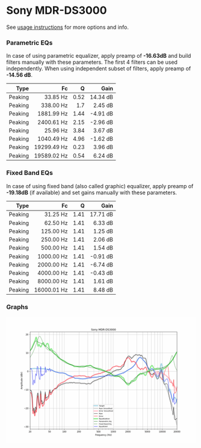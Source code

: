 # Sony MDR-DS3000
See [usage instructions](https://github.com/jaakkopasanen/AutoEq#usage) for more options and info.

### Parametric EQs
In case of using parametric equalizer, apply preamp of **-16.63dB** and build filters manually
with these parameters. The first 4 filters can be used independently.
When using independent subset of filters, apply preamp of **-14.56 dB**.

| Type    | Fc          |    Q | Gain     |
|--------:|------------:|-----:|---------:|
| Peaking | 33.85 Hz    | 0.52 | 14.34 dB |
| Peaking | 338.00 Hz   | 1.7  | 2.45 dB  |
| Peaking | 1881.99 Hz  | 1.44 | -4.91 dB |
| Peaking | 2400.61 Hz  | 2.15 | -2.96 dB |
| Peaking | 25.96 Hz    | 3.84 | 3.67 dB  |
| Peaking | 1040.49 Hz  | 4.96 | -1.62 dB |
| Peaking | 19299.49 Hz | 0.23 | 3.96 dB  |
| Peaking | 19589.02 Hz | 0.54 | 6.24 dB  |

### Fixed Band EQs
In case of using fixed band (also called graphic) equalizer, apply preamp of **-19.18dB**
(if available) and set gains manually with these parameters.

| Type    | Fc          |    Q | Gain     |
|--------:|------------:|-----:|---------:|
| Peaking | 31.25 Hz    | 1.41 | 17.71 dB |
| Peaking | 62.50 Hz    | 1.41 | 6.33 dB  |
| Peaking | 125.00 Hz   | 1.41 | 1.25 dB  |
| Peaking | 250.00 Hz   | 1.41 | 2.06 dB  |
| Peaking | 500.00 Hz   | 1.41 | 1.54 dB  |
| Peaking | 1000.00 Hz  | 1.41 | -0.91 dB |
| Peaking | 2000.00 Hz  | 1.41 | -6.74 dB |
| Peaking | 4000.00 Hz  | 1.41 | -0.43 dB |
| Peaking | 8000.00 Hz  | 1.41 | 1.61 dB  |
| Peaking | 16000.01 Hz | 1.41 | 8.48 dB  |

### Graphs
![](./Sony%20MDR-DS3000.png)